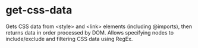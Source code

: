# get-css-data
Gets CSS data from &lt;style> and &lt;link> elements (including @imports), then returns data in order processed by DOM. Allows specifying nodes to include/exclude and filtering CSS data using RegEx.
